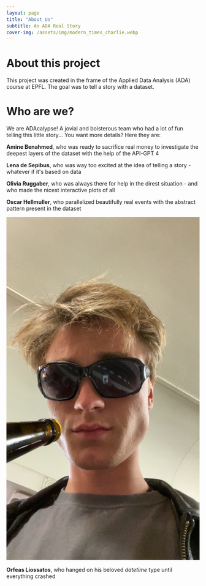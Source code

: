 ```yaml
---
layout: page
title: "About Us"
subtitle: An ADA Real Story
cover-img: /assets/img/modern_times_charlie.webp
---
```


# About this project
This project was created in the frame of the Applied Data Analysis (ADA) course at EPFL. The goal was to tell a story with a dataset. 


# Who are we?
We are ADAcalypse! A jovial and boisterous team who had a lot of fun telling this little story... You want more details? Here they are:


**Amine Benahmed**, who was ready to sacrifice real money to investigate the deepest layers of the dataset with the help of the API-GPT 4

**Lena de Sepibus**, who was way too excited at the idea of telling a story - whatever if it's based on data

**Olivia Ruggaber**, who was always there for help in the direst situation - and who made the nicest interactive plots of all

**Oscar Hellmuller**, who parallelized beautifully real events with the abstract pattern present in the dataset
<p class="center">
<img src="./assets/img/oscar_ada.JPG" alt="MGR">
</p>

**Orfeas Liossatos**, who hanged on his beloved _datetime_ type until everything crashed
